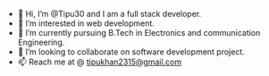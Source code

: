 - 👋 Hi, I’m @Tipu30 and I am a full stack developer.
- 👀 I’m interested in web development.
- 🌱 I’m currently pursuing B.Tech in Electronics and communication Engineering.
- 💞️ I’m looking to collaborate on software development project.
- 📫 Reach me at @ tipukhan2315@gmail.com
<!---
Tipu30/Tipu30 is a ✨ special ✨ repository because its `README.md` (this file) appears on your GitHub profile.
You can click the Preview link to take a look at your changes.
--->
